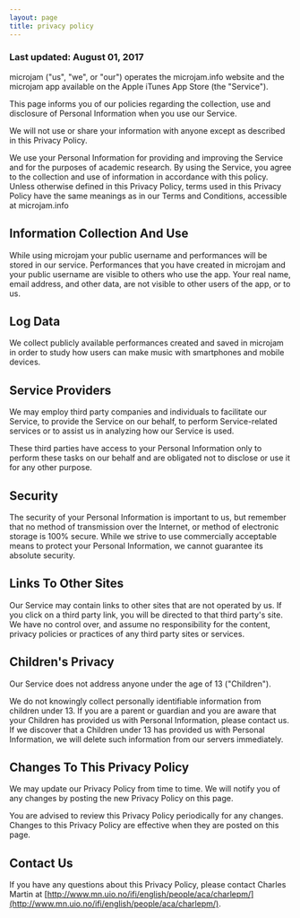 ```yaml
---
layout: page
title: privacy policy
---
```


### Last updated: August 01, 2017

microjam ("us", "we", or "our") operates the microjam.info website and the microjam app available on the Apple iTunes App Store (the "Service").

This page informs you of our policies regarding the collection, use and disclosure of Personal Information when you use our Service.

We will not use or share your information with anyone except as described in this Privacy Policy.

We use your Personal Information for providing and improving the Service and for the purposes of academic research. By using the Service, you agree to the collection and use of information in accordance with this policy. Unless otherwise defined in this Privacy Policy, terms used in this Privacy Policy have the same meanings as in our Terms and Conditions, accessible at microjam.info

## Information Collection And Use

While using microjam your public username and performances will be stored in our service. Performances that you have created in microjam and your public username are visible to others who use the app. Your real name, email address, and other data, are not visible to other users of the app, or to us.

## Log Data

We collect publicly available performances created and saved in microjam in order to study how users can make music with smartphones and mobile devices.

## Service Providers

We may employ third party companies and individuals to facilitate our Service, to provide the Service on our behalf, to perform Service-related services or to assist us in analyzing how our Service is used.

These third parties have access to your Personal Information only to perform these tasks on our behalf and are obligated not to disclose or use it for any other purpose.

## Security

The security of your Personal Information is important to us, but remember that no method of transmission over the Internet, or method of electronic storage is 100% secure. While we strive to use commercially acceptable means to protect your Personal Information, we cannot guarantee its absolute security.

## Links To Other Sites

Our Service may contain links to other sites that are not operated by us. If you click on a third party link, you will be directed to that third party's site. We have no control over, and assume no responsibility for the content, privacy policies or practices of any third party sites or services.

## Children's Privacy

Our Service does not address anyone under the age of 13 ("Children").

We do not knowingly collect personally identifiable information from children under 13. If you are a parent or guardian and you are aware that your Children has provided us with Personal Information, please contact us. If we discover that a Children under 13 has provided us with Personal Information, we will delete such information from our servers immediately.

## Changes To This Privacy Policy

We may update our Privacy Policy from time to time. We will notify you of any changes by posting the new Privacy Policy on this page.

You are advised to review this Privacy Policy periodically for any changes. Changes to this Privacy Policy are effective when they are posted on this page.

## Contact Us

If you have any questions about this Privacy Policy, please contact Charles Martin at [http://www.mn.uio.no/ifi/english/people/aca/charlepm/](http://www.mn.uio.no/ifi/english/people/aca/charlepm/).